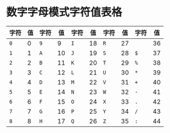 # 数字字母模式字符值表格

| 字符 | 值  | 字符 | 值  | 字符 | 值  | 字符 | 值  | 字符 | 值  |
| ---- | --- | ---- | --- | ---- | --- | ---- | --- | ---- | --- |
| `0`  | 0   | `9`  | 9   | `I`  | 18  | `R`  | 27  | ` `  | 36  |
| `1`  | 1   | `A`  | 10  | `J`  | 19  | `S`  | 28  | `$`  | 37  |
| `2`  | 2   | `B`  | 11  | `K`  | 20  | `T`  | 29  | `%`  | 38  |
| `3`  | 3   | `C`  | 12  | `L`  | 21  | `U`  | 30  | `*`  | 39  |
| `4`  | 4   | `D`  | 13  | `M`  | 22  | `V`  | 31  | `+`  | 40  |
| `5`  | 5   | `E`  | 14  | `N`  | 23  | `W`  | 32  | `-`  | 41  |
| `6`  | 6   | `F`  | 15  | `O`  | 24  | `X`  | 33  | `.`  | 42  |
| `7`  | 7   | `G`  | 16  | `P`  | 25  | `Y`  | 34  | `/`  | 43  |
| `8`  | 8   | `H`  | 17  | `Q`  | 26  | `Z`  | 35  | `:`  | 44  |

